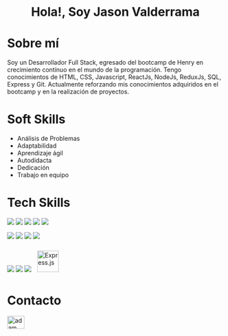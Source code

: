 # <h1 align="center"><b>Hola!, Soy Jason Valderrama </b></h1>

# Sobre mí
Soy un Desarrollador Full Stack, egresado del bootcamp de Henry en crecimiento contínuo en el mundo de la programación. Tengo conocimientos de HTML, CSS, Javascript, ReactJs, NodeJs, ReduxJs, SQL, Express y Git. Actualmente reforzando mis conocimientos adquiridos en el bootcamp y en la realización de proyectos.

# Soft Skills

- Análisis de Problemas
- Adaptabilidad
- Aprendizaje ágil
- Autodidacta
- Dedicación
- Trabajo en equipo

# Tech Skills

<img src="https://img.icons8.com/color/48/000000/html-5--v1.png"/> <img src="https://img.icons8.com/color/48/000000/css3.png"/> <img src="https://img.icons8.com/color/48/000000/redux.png"/> <img src="https://img.icons8.com/color/48/000000/javascript--v1.png"/> <img src="https://img.icons8.com/color/48/null/react-native.png"/>

<img src="https://img.icons8.com/color/48/null/bootstrap.png"/> <img src="https://img.icons8.com/color/48/000000/nodejs.png"/> <img src="https://img.icons8.com/external-tal-revivo-color-tal-revivo/48/null/external-postgre-sql-a-free-and-open-source-relational-database-management-system-logo-color-tal-revivo.png"/> <img src="https://img.icons8.com/color/48/000000/npm.png"/> 

<img src="https://img.icons8.com/color/48/null/visual-studio-code-2019.png"/> <img src="https://img.icons8.com/external-tal-revivo-color-tal-revivo/48/null/external-postman-is-the-only-complete-api-development-environment-logo-color-tal-revivo.png"/> <img src="https://img.icons8.com/color/48/null/git.png"/>
<a href="https://expressjs.com/" target="_blank"><img style="margin: 10px" src="https://profilinator.rishav.dev/skills-assets/express-original-wordmark.svg" alt="Express.js" height="50" /></a> 

# Contacto

<a href="https://www.linkedin.com/in/jason-valderrama-b50587221/" target="blank"><img align="center"
      src="https://raw.githubusercontent.com/rahuldkjain/github-profile-readme-generator/master/src/images/icons/Social/linked-in-alt.svg"
      alt="adam pithewan" height="30" width="40" /></a> 
